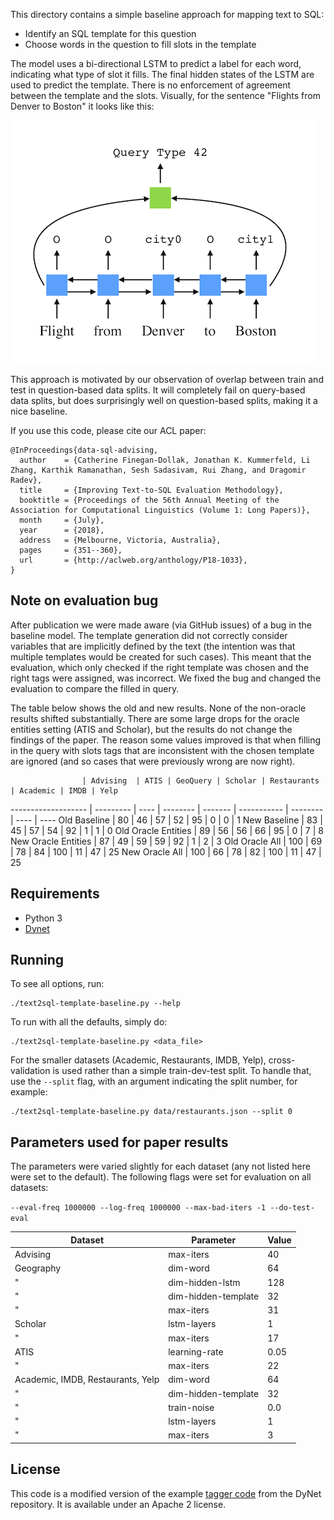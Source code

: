 This directory contains a simple baseline approach for mapping text to SQL:

- Identify an SQL template for this question
- Choose words in the question to fill slots in the template

The model uses a bi-directional LSTM to predict a label for each word, indicating what type of slot it fills.
The final hidden states of the LSTM are used to predict the template.
There is no enforcement of agreement between the template and the slots.
Visually, for the sentence "Flights from Denver to Boston" it looks like this:

![Image of model structure](./model.png)

This approach is motivated by our observation of overlap between train and test in question-based data splits.
It will completely fail on query-based data splits, but does surprisingly well on question-based splits, making it a nice baseline.

If you use this code, please cite our ACL paper:

```TeX
@InProceedings{data-sql-advising,
  author    = {Catherine Finegan-Dollak, Jonathan K. Kummerfeld, Li Zhang, Karthik Ramanathan, Sesh Sadasivam, Rui Zhang, and Dragomir Radev},
  title     = {Improving Text-to-SQL Evaluation Methodology},
  booktitle = {Proceedings of the 56th Annual Meeting of the Association for Computational Linguistics (Volume 1: Long Papers)},
  month     = {July},
  year      = {2018},
  address   = {Melbourne, Victoria, Australia},
  pages     = {351--360},
  url       = {http://aclweb.org/anthology/P18-1033},
}
```

## Note on evaluation bug

After publication we were made aware (via GitHub issues) of a bug in the baseline model.
The template generation did not correctly consider variables that are implicitly defined by the text (the intention was that multiple templates would be created for such cases).
This meant that the evaluation, which only checked if the right template was chosen and the right tags were assigned, was incorrect.
We fixed the bug and changed the evaluation to compare the filled in query.

The table below shows the old and new results.
None of the non-oracle results shifted substantially.
There are some large drops for the oracle entities setting (ATIS and Scholar), but the results do not change the findings of the paper.
The reason some values improved is that when filling in the query with slots tags that are inconsistent with the chosen template are ignored (and so cases that were previously wrong are now right).

                    | Advising  | ATIS | GeoQuery | Scholar | Restaurants | Academic | IMDB | Yelp
------------------- | --------- | ---- | -------- | ------- | ----------- | -------- | ---- | ----
Old Baseline        |        80 |   46 |       57 |      52 |          95 |        0 |    0 |    1
New Baseline        |        83 |   45 |       57 |      54 |          92 |        1 |    1 |    0
Old Oracle Entities |        89 |   56 |       56 |      66 |          95 |        0 |    7 |    8
New Oracle Entities |        87 |   49 |       59 |      59 |          92 |        1 |    2 |    3
Old Oracle All      |       100 |   69 |       78 |      84 |         100 |       11 |   47 |   25
New Oracle All      |       100 |   66 |       78 |      82 |         100 |       11 |   47 |   25

## Requirements

- Python 3
- [Dynet](dynet.readthedocs.io)

## Running

To see all options, run:

```
./text2sql-template-baseline.py --help
```

To run with all the defaults, simply do:

```
./text2sql-template-baseline.py <data_file>
```

For the smaller datasets (Academic, Restaurants, IMDB, Yelp), cross-validation is used rather than a simple train-dev-test split.
To handle that, use the `--split` flag, with an argument indicating the split number, for example:

```
./text2sql-template-baseline.py data/restaurants.json --split 0
```

## Parameters used for paper results

The parameters were varied slightly for each dataset (any not listed here were set to the default).
The following flags were set for evaluation on all datasets:

`--eval-freq 1000000 --log-freq 1000000 --max-bad-iters -1 --do-test-eval`

Dataset                           | Parameter            | Value
--------------------------------- | -------------------- | ----------
Advising                          | max-iters            | 40
Geography                         | dim-word             | 64
"                                 | dim-hidden-lstm      | 128
"                                 | dim-hidden-template  | 32
"                                 | max-iters            | 31
Scholar                           | lstm-layers          | 1
"                                 | max-iters            | 17
ATIS                              | learning-rate        | 0.05
"                                 | max-iters            | 22
Academic, IMDB, Restaurants, Yelp | dim-word             | 64
"                                 | dim-hidden-template  | 32
"                                 | train-noise          | 0.0
"                                 | lstm-layers          | 1
"                                 | max-iters            | 3

## License

This code is a modified version of the example [tagger code](https://github.com/clab/dynet/blob/master/examples/tagger/bilstmtagger.py) from the DyNet repository.
It is available under an Apache 2 license.

